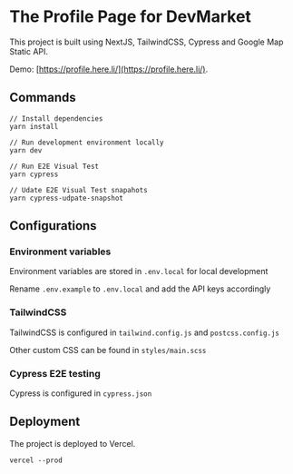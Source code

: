# The Profile Page for DevMarket

This project is built using NextJS, TailwindCSS, Cypress and Google Map Static API.

Demo: [https://profile.here.li/](https://profile.here.li/).

## Commands

```
// Install dependencies
yarn install

// Run development environment locally
yarn dev

// Run E2E Visual Test
yarn cypress

// Udate E2E Visual Test snapahots
yarn cypress-udpate-snapshot
```

## Configurations

### Environment variables

Environment variables are stored in `.env.local` for local development

Rename `.env.example` to `.env.local` and add the API keys accordingly

### TailwindCSS

TailwindCSS is configured in `tailwind.config.js` and `postcss.config.js`

Other custom CSS can be found in `styles/main.scss`

### Cypress E2E testing

Cypress is configured in `cypress.json`

## Deployment

The project is deployed to Vercel.

```
vercel --prod
```
